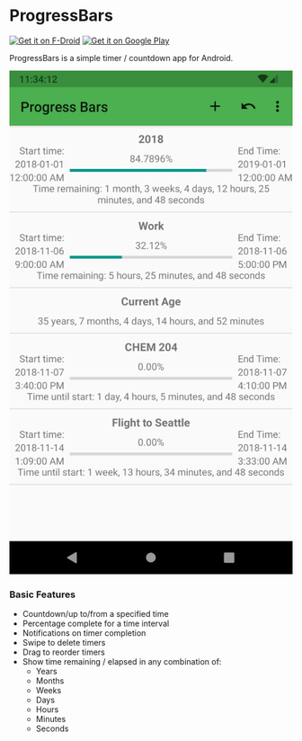 # ProgressBars

[<img src="https://fdroid.gitlab.io/artwork/badge/get-it-on.png"
     alt="Get it on F-Droid"
     height="80">](https://f-droid.org/packages/org.mattvchandler.progressbars/)
[<img src="https://play.google.com/intl/en_us/badges/images/generic/en-play-badge.png"
     alt="Get it on Google Play"
     height="80">](https://play.google.com/store/apps/details?id=org.mattvchandler.progressbars)

ProgressBars is a simple timer / countdown app for Android.

![screenshot](/metadata/en-US/images/phoneScreenshots/scrn_phone_land_1.png?raw=true)

### Basic Features
* Countdown/up to/from a specified time
* Percentage complete for a time interval
* Notifications on timer completion
* Swipe to delete timers
* Drag to reorder timers
* Show time remaining / elapsed in any combination of:
    * Years
    * Months
    * Weeks
    * Days
    * Hours
    * Minutes
    * Seconds
